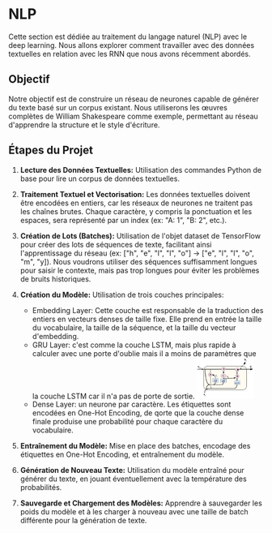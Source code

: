 # NLP

Cette section est dédiée au traitement du langage naturel (NLP) avec le deep learning. Nous allons explorer comment travailler avec des données textuelles en relation avec les RNN que nous avons récemment abordés.

## Objectif

Notre objectif est de construire un réseau de neurones capable de générer du texte basé sur un corpus existant. Nous utiliserons les œuvres complètes de William Shakespeare comme exemple, permettant au réseau d'apprendre la structure et le style d'écriture.

## Étapes du Projet

1. **Lecture des Données Textuelles:** Utilisation des commandes Python de base pour lire un corpus de données textuelles.

2. **Traitement Textuel et Vectorisation:** Les données textuelles doivent être encodées en entiers, car les réseaux de neurones ne traitent pas les chaînes brutes. Chaque caractère, y compris la ponctuation et les espaces, sera représenté par un index (ex: "A: 1", "B: 2", etc.). 

3. **Création de Lots (Batches):** Utilisation de l'objet dataset de TensorFlow pour créer des lots de séquences de texte, facilitant ainsi l'apprentissage du réseau (ex: ["h", "e", "l", "l", "o"] -> ["e", "l", "l", "o", "m", "y]). Nous voudrons utiliser des séquences suffisamment longues pour saisir le contexte, mais pas trop longues pour éviter les problèmes de bruits historiques.

4. **Création du Modèle:** Utilisation de trois couches principales:
   - Embedding Layer: Cette couche est responsable de la traduction des entiers en vecteurs denses de taille fixe. Elle prend en entrée la taille du vocabulaire, la taille de la séquence, et la taille du vecteur d'embedding.
   - GRU Layer: c'est comme la couche LSTM, mais plus rapide à calculer avec une porte d'oublie mais il a moins de paramètres que la couche LSTM car il n'a pas de porte de sortie.
     <img src="GRU.jpg" width="25%">
   - Dense Layer: un neurone par caractère. Les étiquettes sont encodées en One-Hot Encoding, de qorte que la couche dense finale produise une probabilité pour chaque caractère du vocabulaire.

5. **Entraînement du Modèle:** Mise en place des batches, encodage des étiquettes en One-Hot Encoding, et entraînement du modèle.

6. **Génération de Nouveau Texte:** Utilisation du modèle entraîné pour générer du texte, en jouant éventuellement avec la température des probabilités.

7. **Sauvegarde et Chargement des Modèles:** Apprendre à sauvegarder les poids du modèle et à les charger à nouveau avec une taille de batch différente pour la génération de texte.
